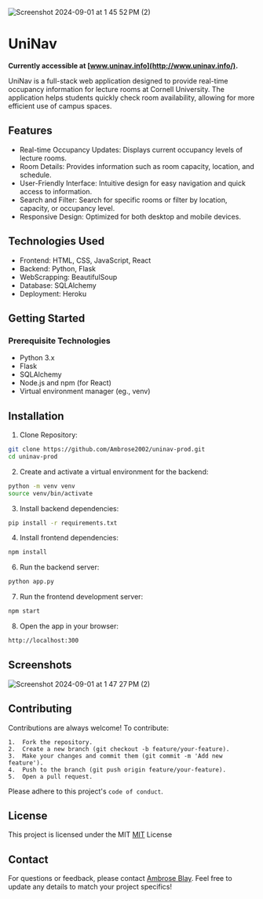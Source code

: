 
![Screenshot 2024-09-01 at 1 45 52 PM (2)](https://github.com/user-attachments/assets/a42201b3-1657-4a3c-9226-4491d9bdca49)

# UniNav
**Currently accessible at [www.uninav.info](http://www.uninav.info/).**

UniNav is a full-stack web application designed to provide real-time occupancy information for lecture rooms at Cornell University. The application helps students quickly check room availability, allowing for more efficient use of campus spaces.


## Features

- Real-time Occupancy Updates: Displays current occupancy levels of lecture rooms.
- Room Details: Provides information such as room capacity, location, and schedule.
- User-Friendly Interface: Intuitive design for easy navigation and quick access to information.
- Search and Filter: Search for specific rooms or filter by location, capacity, or occupancy level.
- Responsive Design: Optimized for both desktop and mobile devices.



## Technologies Used

- Frontend: HTML, CSS, JavaScript, React
- Backend: Python, Flask
- WebScrapping: BeautifulSoup
- Database: SQLAlchemy
- Deployment: Heroku
## Getting Started

### Prerequisite Technologies

- Python 3.x
- Flask
- SQLAlchemy
- Node.js and npm (for React)
- Virtual environment manager (eg., venv)
## Installation

1. Clone Repository:
```bash
git clone https://github.com/Ambrose2002/uninav-prod.git
cd uninav-prod
```

2. Create and activate a virtual environment for the backend:
```bash
python -m venv venv
source venv/bin/activate
```

3. Install backend dependencies:
```bash
pip install -r requirements.txt
```

4. Install frontend dependencies:
```bash
npm install
```

6. Run the backend server:
```bash
python app.py
```

7. Run the frontend development server:
```bash
npm start
```

8. Open the app in your browser:
```bash
http://localhost:300
```


    
## Screenshots
![Screenshot 2024-09-01 at 1 47 27 PM (2)](https://github.com/user-attachments/assets/89fa3eb4-1a53-4b84-a733-0a8dc2fed5d6)


## Contributing

Contributions are always welcome! To contribute:

	1.	Fork the repository.
	2.	Create a new branch (git checkout -b feature/your-feature).
	3.	Make your changes and commit them (git commit -m 'Add new feature').
	4.	Push to the branch (git push origin feature/your-feature).
	5.	Open a pull request.

Please adhere to this project's `code of conduct`.


## License

This project is licensed under the MIT [MIT](https://choosealicense.com/licenses/mit/) License


## Contact

For questions or feedback, please contact [Ambrose Blay](mailto:ambrose2002blay@gmail.com.com).
Feel free to update any details to match your project specifics!
